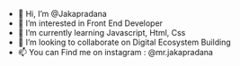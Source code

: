 - 👋 Hi, I’m @Jakapradana
- 👀 I’m interested in Front End Developer
- 🌱 I’m currently learning Javascript, Html, Css
- 💞️ I’m looking to collaborate on Digital Ecosystem Building
- 📫 You can Find me on instagram : @mr.jakapradana

<!---
Jakapradana/Jakapradana is a ✨ special ✨ repository because its `README.md` (this file) appears on your GitHub profile.
You can click the Preview link to take a look at your changes.
--->
